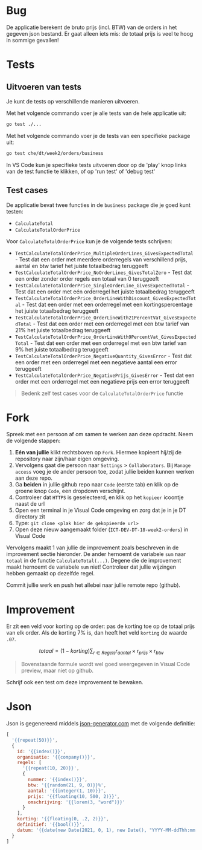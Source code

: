 # Bug

De applicatie berekent de bruto prijs (incl. BTW) van de orders in het gegeven json bestand. Er gaat alleen iets mis: de totaal prijs is veel te hoog in sommige gevallen!

# Tests

## Uitvoeren van tests

Je kunt de tests op verschillende manieren uitvoeren.

Met het volgende commando voer je alle tests van de hele applicatie uit:

```bash
go test ./...
```

Met het volgende commando voer je de tests van een specifieke package uit:

```bash
go test che/dt/week2/orders/business
```

In VS Code kun je specifieke tests uitvoeren door op de 'play' knop links van de test functie te klikken, of op 'run test' of 'debug test'

## Test cases

De applicatie bevat twee functies in de `business` package die je goed kunt testen:

- `CalculateTotal`
- `CalculateTotalOrderPrice`

Voor `CalculateTotalOrderPrice` kun je de volgende tests schrijven:

- `TestCalculateTotalOrderPrice_MultipleOrderLines_GivesExpectedTotal` - Test dat een order met meerdere orderregels van verschillend prijs, aantal en btw tarief het juiste totaalbedrag teruggeeft
- `TestCalculateTotalOrderPrice_NoOrderLines_GivesTotalZero` - Test dat een order zonder order regels een totaal van 0 teruggeeft
- `TestCalculateTotalOrderPrice_SingleOrderLine_GivesExpectedTotal` - Test dat een order met eén orderregel het juiste totaalbedrag teruggeeft
- `TestCalculateTotalOrderPrice_OrderLineWithDiscount_GivesExpectedTotal` - Test dat een order met een orderregel met een kortingspercentage het juiste totaalbedrag teruggeeft
- `TestCalculateTotalOrderPrice_OrderLineWith21PercentVat_GivesExpectedTotal` - Test dat een order met een orderregel met een btw tarief van 21% het juiste totaalbedrag teruggeeft
- `TestCalculateTotalOrderPrice_OrderLineWith9PercentVat_GivesExpectedTotal` - Test dat een order met een orderregel met een btw tarief van 9% het juiste totaalbedrag teruggeeft
- `TestCalculateTotalOrderPrice_NegativeQuantity_GivesError` - Test dat een order met een orderregel met een negatieve aantal een error teruggeeft
- `TestCalculateTotalOrderPrice_NegativePrijs_GivesError` - Test dat een order met een orderregel met een negatieve prijs een error teruggeeft

> Bedenk zelf test cases voor de `CalculateTotalOrderPrice` functie

# Fork

Spreek met een persoon af om samen te werken aan deze opdracht. Neem de volgende stappen:

1. **Eén van jullie** klikt rechtsboven op `Fork`. Hiermee kopieert hij/zij de repository naar zijn/haar eigen omgeving. 
2. Vervolgens gaat die persoon naar `Settings` &gt; `Collaborators`. Bij `Manage access` voeg je de ander persoon toe, zodat jullie beiden kunnen werken aan deze repo. 
3. Ga **beiden** in jullie github repo naar `Code` (eerste tab) en klik op de groene knop `Code`, een dropdown verschijnt.
4. Controleer dat `HTTPS` is geselecteerd, en klik op het `kopieer` icoontje naast de url
5. Open een terminal in je Visual Code omgeving en zorg dat je in je DT directory zit
6. Type: `git clone <plak hier de gekopieerde url>`
7. Open deze nieuw aangemaakt folder (`ICT-DEV-DT-18-week2-orders`) in Visual Code

Vervolgens maakt 1 van jullie de improvement zoals beschreven in de improvement sectie hieronder. De ander hernoemt de variabele `sum` naar `totaal` in de functie `CalculateTotal(...)`. Degene die de improvement maakt hernoemt de variabele `sum` niet! Controleer dat jullie wijzingen hebben gemaakt op dezelfde regel.

Commit jullie werk en push het allebei naar jullie remote repo (github).

# Improvement

Er zit een veld voor korting op de order: pas de korting toe op de totaal prijs van elk order. Als de korting 7% is, dan heeft het veld `korting` de waarde `.07`.

$$totaal = (1 - korting) \sum_{r \in Regels} r_{aantal} \times r_{prijs} \times r_{btw}$$

> Bovenstaande formule wordt wel goed weergegeven in Visual Code preview, maar niet op github.

Schrijf ook een test om deze improvement te bewaken.

# Json

Json is gegenereerd middels [json-generator.com](https://json-generator.com/) met de volgende definitie:

```js
[
  '{{repeat(50)}}',
  {
    id: '{{index()}}',
    organisatie: '{{company()}}',
    regels: [
      '{{repeat(10, 20)}}',
      {
        nummer: '{{index()}}',
        btw: '{{random(21, 9, 0)}}%',
        aantal: '{{integer(1, 10)}}',
        prijs: '{{floating(10, 500, 2)}}',
        omschrijving: '{{lorem(3, "word")}}'
      }
    ],
    korting: '{{floating(0, .2, 2)}}',
    definitief: '{{bool()}}',
    datum: '{{date(new Date(2021, 0, 1), new Date(), "YYYY-MM-ddThh:mm:ssZ")}}'
  }
]
```